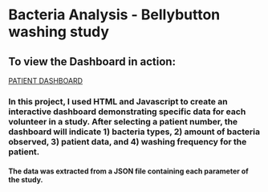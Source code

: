 # Bacteria Analysis - Bellybutton washing study

## To view the Dashboard in action: 

[PATIENT DASHBOARD](https://scallina.github.io/Patient_Bacteria_Analysis/)

### In this project, I used HTML and Javascript to create an interactive dashboard demonstrating specific data for each volunteer in a study. After selecting a patient number, the dashboard will indicate 1) bacteria types, 2) amount of bacteria observed, 3) patient data, and 4) washing frequency for the patient. 

#### The data was extracted from a JSON file containing each parameter of the study. 

